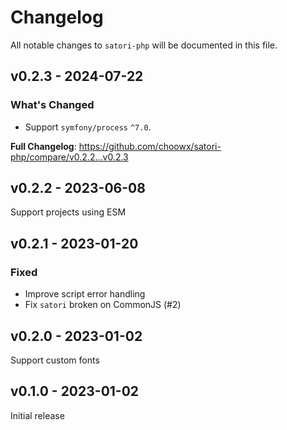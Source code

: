 # Changelog

All notable changes to `satori-php` will be documented in this file.

## v0.2.3 - 2024-07-22

### What's Changed

* Support `symfony/process` `^7.0`.

**Full Changelog**: https://github.com/choowx/satori-php/compare/v0.2.2...v0.2.3

## v0.2.2 - 2023-06-08

Support projects using ESM

## v0.2.1 - 2023-01-20

### Fixed

- Improve script error handling
- Fix `satori` broken on CommonJS (#2)

## v0.2.0 - 2023-01-02

Support custom fonts

## v0.1.0 - 2023-01-02

Initial release

